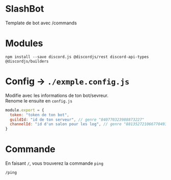 # SlashBot
Template de bot avec /commands

# Modules
```
npm install --save discord.js @discordjs/rest discord-api-types @discordjs/builders
```

# Config -> `./exmple.config.js`
Modifie avec les informations de ton bot/sevreur.
<br>Renome le ensuite en `config.js`
```js
module.export = {
  token: "token de ton bot",
  guildId: "id de ton serveur", // genre "840770323988873227"
  channelId: "id d'un salon pour les log", // genre "881352721066770493"
}
```

# Commande
En faisant `/`, vous trouverez la commande `ping`
```
/ping
```
